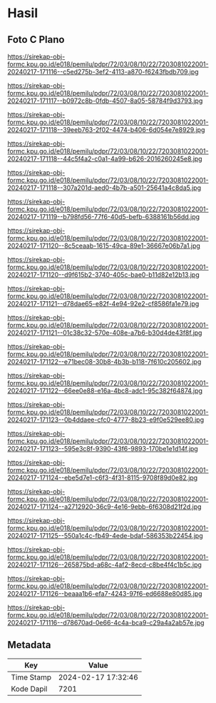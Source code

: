 # Hasil

## Foto C Plano

https://sirekap-obj-formc.kpu.go.id/e018/pemilu/pdpr/72/03/08/10/22/7203081022001-20240217-171116--c5ed275b-3ef2-4113-a870-f6243fbdb709.jpg

https://sirekap-obj-formc.kpu.go.id/e018/pemilu/pdpr/72/03/08/10/22/7203081022001-20240217-171117--b0972c8b-0fdb-4507-8a05-58784f9d3793.jpg

https://sirekap-obj-formc.kpu.go.id/e018/pemilu/pdpr/72/03/08/10/22/7203081022001-20240217-171118--39eeb763-2f02-4474-b406-6d054e7e8929.jpg

https://sirekap-obj-formc.kpu.go.id/e018/pemilu/pdpr/72/03/08/10/22/7203081022001-20240217-171118--44c5f4a2-c0a1-4a99-b626-2016260245e8.jpg

https://sirekap-obj-formc.kpu.go.id/e018/pemilu/pdpr/72/03/08/10/22/7203081022001-20240217-171118--307a201d-aed0-4b7b-a501-25641a4c8da5.jpg

https://sirekap-obj-formc.kpu.go.id/e018/pemilu/pdpr/72/03/08/10/22/7203081022001-20240217-171119--b798fd56-77f6-40d5-befb-6388161b56dd.jpg

https://sirekap-obj-formc.kpu.go.id/e018/pemilu/pdpr/72/03/08/10/22/7203081022001-20240217-171120--8c5ceaab-1615-49ca-89e1-36667e06b7a1.jpg

https://sirekap-obj-formc.kpu.go.id/e018/pemilu/pdpr/72/03/08/10/22/7203081022001-20240217-171120--d9f615b2-3740-405c-bae0-b11d82e12b13.jpg

https://sirekap-obj-formc.kpu.go.id/e018/pemilu/pdpr/72/03/08/10/22/7203081022001-20240217-171121--d78dae65-e82f-4e94-92e2-cf8586fa1e79.jpg

https://sirekap-obj-formc.kpu.go.id/e018/pemilu/pdpr/72/03/08/10/22/7203081022001-20240217-171121--01c38c32-570e-408e-a7b6-b30d4de43f8f.jpg

https://sirekap-obj-formc.kpu.go.id/e018/pemilu/pdpr/72/03/08/10/22/7203081022001-20240217-171122--e71bec08-30b8-4b3b-b118-7f610c205602.jpg

https://sirekap-obj-formc.kpu.go.id/e018/pemilu/pdpr/72/03/08/10/22/7203081022001-20240217-171122--66ee0e88-e16a-4bc8-adc1-95c382f64874.jpg

https://sirekap-obj-formc.kpu.go.id/e018/pemilu/pdpr/72/03/08/10/22/7203081022001-20240217-171123--0b4ddaee-cfc0-4777-8b23-e9f0e529ee80.jpg

https://sirekap-obj-formc.kpu.go.id/e018/pemilu/pdpr/72/03/08/10/22/7203081022001-20240217-171123--595e3c8f-9390-43f6-9893-170be1e1d14f.jpg

https://sirekap-obj-formc.kpu.go.id/e018/pemilu/pdpr/72/03/08/10/22/7203081022001-20240217-171124--ebe5d7e1-c6f3-4f31-8115-9708f89d0e82.jpg

https://sirekap-obj-formc.kpu.go.id/e018/pemilu/pdpr/72/03/08/10/22/7203081022001-20240217-171124--a2712920-36c9-4e16-9ebb-6f6308d21f2d.jpg

https://sirekap-obj-formc.kpu.go.id/e018/pemilu/pdpr/72/03/08/10/22/7203081022001-20240217-171125--550a1c4c-fb49-4ede-bdaf-586353b22454.jpg

https://sirekap-obj-formc.kpu.go.id/e018/pemilu/pdpr/72/03/08/10/22/7203081022001-20240217-171126--265875bd-a68c-4af2-8ecd-c8be4f4c1b5c.jpg

https://sirekap-obj-formc.kpu.go.id/e018/pemilu/pdpr/72/03/08/10/22/7203081022001-20240217-171126--beaaa1b6-efa7-4243-97f6-ed6688e80d85.jpg

https://sirekap-obj-formc.kpu.go.id/e018/pemilu/pdpr/72/03/08/10/22/7203081022001-20240217-171116--d78670ad-0e66-4c4a-bca9-c29a4a2ab57e.jpg


## Metadata

| Key        | Value               |
| ---------- | ------------------- |
| Time Stamp | 2024-02-17 17:32:46 |
| Kode Dapil | 7201                |



